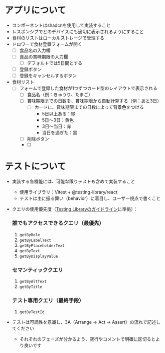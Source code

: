 # アプリについて

- コンポーネントはshadcnを使用して実装すること
- レスポンシブでどのデバイスにも適切に表示されるようにすること
- 食材のリストはローカルストレージで管理する
- ドロワーで食材登録フォームが開く
  - [ ] 食品名の入力欄
  - [ ] 食品の賞味期限の入力欄
    - [ ] デフォルトでは5日間とする
  - [ ] 登録ボタン
  - [ ] 登録をキャンセルするボタン
- 食材リスト
  - [ ] フォームで登録した食材が1つずつカード型のレイアウトで表示される
    - [ ] 食品名（例：きゅうり、たまご）
    - [ ] 賞味期限までの日数を、賞味期限から自動計算する（例：あと3日）
      - [ ] カードに、賞味期限までの日数によって背景色をつける
        - 5日以上ある：緑
        - 5日〜3日：黄色
        - 3日〜当日：赤
        - 当日を過ぎた：黒
    - [ ] 削除ボタン
    - [ ]

# テストについて

- 実装する各機能には、可能な限りテストも含めて実装すること

  - 使用ライブラリ：Vitest + @testing-library/react
  - テストは主に振る舞い（behavior）に着目し、ユーザー視点で書くこと

- クエリの使用優先度（[Testing Libraryのガイドライン](https://testing-library.com/docs/queries/about/)に準拠）：

  ### 誰でもアクセスできるクエリ（最優先）

  1. `getByRole`
  2. `getByLabelText`
  3. `getByPlaceholderText`
  4. `getByText`
  5. `getByDisplayValue`

  ### セマンティッククエリ

  1. `getByAltText`
  2. `getByTitle`

  ### テスト専用クエリ（最終手段）

  1. `getByTestId`

- テストは可読性を意識し、3A（Arrange → Act → Assert）の流れで記述してください
  - それぞれのフェーズが分かるよう、空行やコメントで明確に区切るとより良いです

